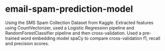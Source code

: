 # email-spam-prediction-model
Using the SMS Spam Collection Dataset from Kaggle. 
Extracted features using CountVectorizer, used a Logistic Regression pipeline and RandomForestClassifier pipeline and then cross-validation.
Used a pre-trained word embedding model spaCy to compare cross-validation f1, recall and precision scores.
